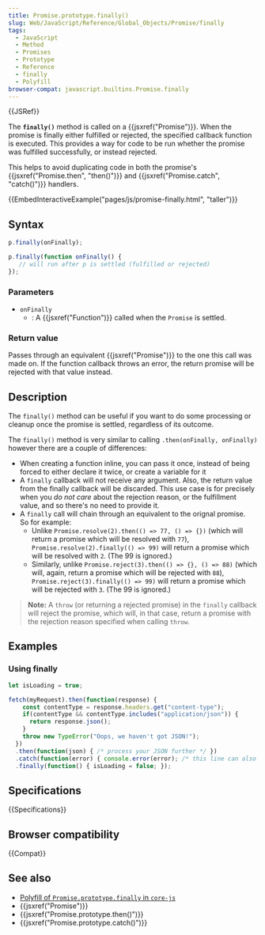 ```yaml
---
title: Promise.prototype.finally()
slug: Web/JavaScript/Reference/Global_Objects/Promise/finally
tags:
  - JavaScript
  - Method
  - Promises
  - Prototype
  - Reference
  - finally
  - Polyfill
browser-compat: javascript.builtins.Promise.finally
---
```

{{JSRef}}

The **`finally()`** method is called on a {{jsxref("Promise")}}.
When the promise is finally either fulfilled or rejected, the specified callback
function is executed. This provides a way for code to be run whether the promise was
fulfilled successfully, or instead rejected.

This helps to avoid duplicating code in both the promise's {{jsxref("Promise.then",
  "then()")}} and {{jsxref("Promise.catch", "catch()")}} handlers.

{{EmbedInteractiveExample("pages/js/promise-finally.html", "taller")}}

## Syntax

```js
p.finally(onFinally);

p.finally(function onFinally() {
   // will run after p is settled (fulfilled or rejected)
});
```

### Parameters

- `onFinally`
  - : A {{jsxref("Function")}} called when the `Promise` is settled.

### Return value

Passes through an equivalent {{jsxref("Promise")}} to the one this call was made on.
If the function callback throws an error, the return promise will be rejected 
with that value instead.

## Description

The `finally()` method can be useful if you want to do some processing or
cleanup once the promise is settled, regardless of its outcome.

The `finally()` method is very similar to calling
`.then(onFinally, onFinally)` however there are a couple of differences:

- When creating a function inline, you can pass it once, instead of being forced to
  either declare it twice, or create a variable for it
- A `finally` callback will not receive any argument. 
  Also, the return value from the finally callback will be discarded.  This use case
  is for precisely when you _do not care_ about the rejection reason, or the
  fulfillment value, and so there's no need to provide it. 
- A `finally` call will chain through an equivalent to the orignal promise.  
  So for example:
  - Unlike `Promise.resolve(2).then(() => 77, () => {})` (which
    will return a promise which will be resolved with `77`), 
    `Promise.resolve(2).finally(() => 99)` will return a 
    promise which will be resolved with `2`. (The 99 is ignored.)
  - Similarly, unlike `Promise.reject(3).then(() => {}, () => 88)`
    (which will, again, return a promise which will be rejected with `88`),
    `Promise.reject(3).finally(() => 99)` will return a promise 
    which will be rejected with `3`. (The 99 is ignored.)

> **Note:** A `throw` (or returning a rejected promise) in the
> `finally` callback will reject the promise, which will, in that case, 
> return a promise with the rejection reason
> specified when calling `throw`.

## Examples

### Using finally

```js
let isLoading = true;

fetch(myRequest).then(function(response) {
    const contentType = response.headers.get("content-type");
    if(contentType && contentType.includes("application/json")) {
      return response.json();
    }
    throw new TypeError("Oops, we haven't got JSON!");
  })
  .then(function(json) { /* process your JSON further */ })
  .catch(function(error) { console.error(error); /* this line can also throw, e.g. when console = {} */ })
  .finally(function() { isLoading = false; });
```

## Specifications

{{Specifications}}

## Browser compatibility

{{Compat}}

## See also

- [Polyfill of `Promise.prototype.finally` in `core-js`](https://github.com/zloirock/core-js#ecmascript-promise)
- {{jsxref("Promise")}}
- {{jsxref("Promise.prototype.then()")}}
- {{jsxref("Promise.prototype.catch()")}}
